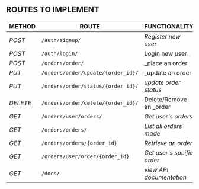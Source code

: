 ## ROUTES TO IMPLEMENT
| METHOD |ROUTE | FUNCTIONALITY |ACCESS|
| --------| ---------- | ------- | ---------|
| *POST* | ```/auth/signup/ ```| _Register new user_| All users_|
| *POST* | ```/auth/login/ ```| Login new user_| All users_|
| *POST* | ```/orders/order/ ```| _place an order| All users_|
| *PUT* | ```/orders/order/update/{order_id}/ ```| _update an order| All users_|
| *PUT* | ```/orders/order/status/{order_id}/ ```| _update order status_| _Superuser_|
| *DELETE* | ```/orders/order/delete/{order_id}/ ```| Delete/Remove an _order| All users_|
| *GET* | ```/orders/user/orders/ ```| _Get user's  orders_| _ALL users_|
| *GET* | ```/orders/orders/ ```| _List all orders made_| _Superuser_|
| *GET* | ```/orders/orders/{order_id} ```| _Retrieve an order_| _Superuser_|
| *GET* | ```/orders/user/order/{order_id} ```| _Get user's speific order_|
| *GET* | ```/docs/ ```| _view API documentation_| _All users_|